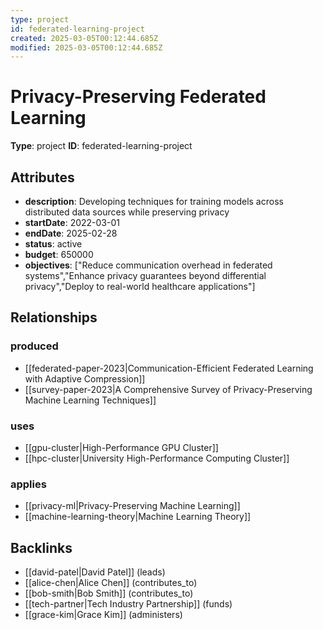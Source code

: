 ```yaml
---
type: project
id: federated-learning-project
created: 2025-03-05T00:12:44.685Z
modified: 2025-03-05T00:12:44.685Z
---
```


# Privacy-Preserving Federated Learning

**Type**: project
**ID**: federated-learning-project

## Attributes

- **description**: Developing techniques for training models across distributed data sources while preserving privacy
- **startDate**: 2022-03-01
- **endDate**: 2025-02-28
- **status**: active
- **budget**: 650000
- **objectives**: ["Reduce communication overhead in federated systems","Enhance privacy guarantees beyond differential privacy","Deploy to real-world healthcare applications"]

## Relationships

### produced

- [[federated-paper-2023|Communication-Efficient Federated Learning with Adaptive Compression]]
- [[survey-paper-2023|A Comprehensive Survey of Privacy-Preserving Machine Learning Techniques]]

### uses

- [[gpu-cluster|High-Performance GPU Cluster]]
- [[hpc-cluster|University High-Performance Computing Cluster]]

### applies

- [[privacy-ml|Privacy-Preserving Machine Learning]]
- [[machine-learning-theory|Machine Learning Theory]]

## Backlinks

- [[david-patel|David Patel]] (leads)
- [[alice-chen|Alice Chen]] (contributes_to)
- [[bob-smith|Bob Smith]] (contributes_to)
- [[tech-partner|Tech Industry Partnership]] (funds)
- [[grace-kim|Grace Kim]] (administers)

